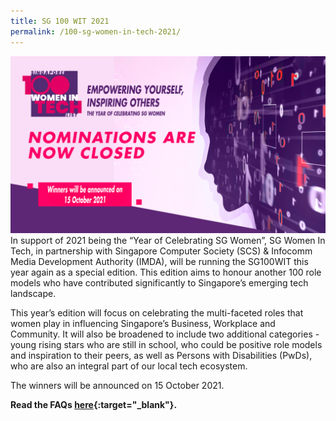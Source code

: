 ```yaml
---
title: SG 100 WIT 2021
permalink: /100-sg-women-in-tech-2021/
---
```


<img src="/images/empowering_2021_closed.jpg" />
In support of 2021 being the “Year of Celebrating SG Women”, SG Women In Tech, in partnership with Singapore Computer Society (SCS) & Infocomm Media Development Authority (IMDA), will be running the SG100WIT this year again as a special edition.  This edition aims to honour another 100 role models who have contributed significantly to Singapore’s emerging tech landscape.

This year’s edition will focus on celebrating the multi-faceted roles that women play in influencing Singapore’s Business, Workplace and Community.  It will also be broadened to include two additional categories -  young rising stars who are still in school, who could be positive role models and inspiration to their peers, as well as Persons with Disabilities (PwDs), who are also an integral part of our local tech ecosystem.

The winners will be announced on 15 October 2021.

<b>Read the FAQs [here](https://www.scs.org.sg/awards/sg100wit-faq){:target="_blank"}.</b>